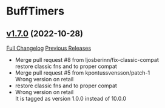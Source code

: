 # BuffTimers

## [v1.7.0](https://github.com/sandervspl/BuffTimers/tree/v1.7.0) (2022-10-28)
[Full Changelog](https://github.com/sandervspl/BuffTimers/compare/v1.6.1...v1.7.0) [Previous Releases](https://github.com/sandervspl/BuffTimers/releases)

- Merge pull request #8 from ljosberinn/fix-classic-compat  
    restore classic fns and to proper compat  
- Merge pull request #5 from kpontussvensson/patch-1  
    Wrong version on retail  
- restore classic fns and to proper compat  
- Wrong version on retail  
    It is tagged as version 1.0.0 instead of 10.0.0  